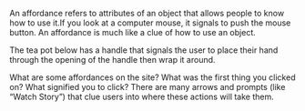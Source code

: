 An affordance refers to attributes of an object that allows people to know how to use it.If you look at a computer mouse, it 
signals to push the mouse button. An affordance is much like a clue of how to use an object.

The tea pot below has a handle that signals the user to place their hand through the opening of the handle then wrap it around.

What are some affordances on the site? What was the first thing you clicked on? What signified you to click? There are many 
arrows and prompts (like “Watch Story”) that clue users into where these actions will take them. 




